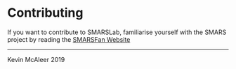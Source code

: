 # Contributing

If you want to contribute to SMARSLab, familiarise yourself with the SMARS project by reading the [SMARSFan Website](http://www.smarsfan.com)

---

Kevin McAleer 2019
